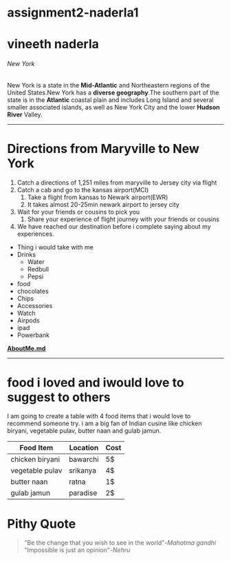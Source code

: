 # assignment2-naderla1
# vineeth naderla
###### New York
New York is a state in the **Mid-Atlantic** and Northeastern regions of the United States.New York has a **diverse geography**.The southern part of the state is in the **Atlantic** coastal plain and includes Long Island and several smaller associated islands, as well as New York City and the lower **Hudson River** Valley. 

---

# Directions from Maryville to New York
1. Catch a directions of 1,251 miles from maryville to Jersey city via flight
2. Catch a cab and go to the kansas airport(MCI)
    1. Take a flight from kansas to Newark airport(EWR)
    2. It takes almost 20-25min newark airport to jersey city
3. Wait for your friends or cousins to pick you
    1. Share your experience of flight journey with your friends or cousins
5. We have reached  our destination before i complete saying about my experiences.


* Thing i would take with me
 * Drinks 
   * Water 
   * Redbull
   * Pepsi
 * food 
  * chocolates 
  * Chips
 * Accessories
  * Watch
  * Airpods
  * ipad
  * Powerbank

  **[AboutMe.md](AboutMe.md)**

  ---

  # food i loved and iwould love to suggest to others
  I am going to create a table with 4 food items that i would love to recommend someone try. i am a big fan of Indian cusine like chicken biryani, vegetable pulav, butter naan and gulab jamun.

  |Food Item|Location|Cost|
  |---|---|---|
  |chicken biryani|bawarchi|5$|
  |vegetable pulav|srikanya|4$|
  |butter naan|ratna|1$|
  |gulab jamun|paradise|2$|


  # Pithy Quote

  >"Be the change that you wish to see in the world"-*Mahatma gandhi*<br>
  >"Impossible is just an opinion"-*Nehru*
  